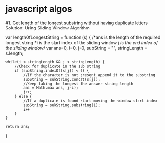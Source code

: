 # javascript algos



#1. Get length of the longest substring without having duplicate letters
Solution: Using Sliding Window Algorithm

var lengthOfLongestString = function (s) {
    /*ans is the length of the required longest string
     *i is the start index of the sliding window
     *j is the end index of the sliding window*/
    var ans=0, i=0, j=0, subString = "", stringLength = s.length;
    
    while(i < stringLength && j < stringLength) {
        //Check for duplicate in the sub string
        if (subString.indexOf(s[j]) < 0) {
            //If the character is not present append it to the substring
            subString = subString.concat(s[j]);
            //Keep taking the longest the answer string length
            ans = Math.max(ans, j-i);
            j++;
        } else {
            //If a duplicate is found start moving the window start index
            subString = subString.substring(1);
            i++
        }
    }
    
    return ans;
 }
            
